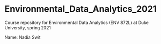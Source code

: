 # Environmental_Data_Analytics_2021
Course repository for Environmental Data Analytics (ENV 872L) at Duke University, spring 2021

Name: Nadia Swit